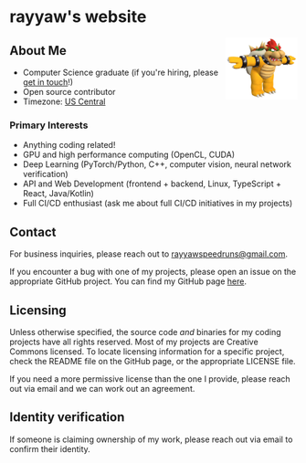 # rayyaw's website

<img src="files/userpic.png" width="25%" align="right" alt="rayyaw profile picture">

## About Me

- Computer Science graduate (if you're hiring, please [get in touch](mailto:rayyawspeedruns@gmail.com)!)
- Open source contributor
- Timezone: [US Central](https://time.is/CT)

### Primary Interests

- Anything coding related!
- GPU and high performance computing (OpenCL, CUDA)
- Deep Learning (PyTorch/Python, C++, computer vision, neural network verification)
- API and Web Development (frontend + backend, Linux, TypeScript + React, Java/Kotlin)
- Full CI/CD enthusiast (ask me about full CI/CD initiatives in my projects)

## Contact

For business inquiries, please reach out to [rayyawspeedruns@gmail.com](mailto:rayyawspeedruns@gmail.com).

If you encounter a bug with one of my projects, please open an issue on the appropriate GitHub project. You can find my GitHub page [here](https://github.com/rayyaw).

## Licensing

Unless otherwise specified, the source code *and* binaries for my coding projects have all rights reserved. Most of my projects are Creative Commons licensed. To locate licensing information for a specific project, check the README file on the GitHub page, or the appropriate LICENSE file.

If you need a more permissive license than the one I provide, please reach out via email and we can work out an agreement.

## Identity verification

If someone is claiming ownership of my work, please reach out via email to confirm their identity.